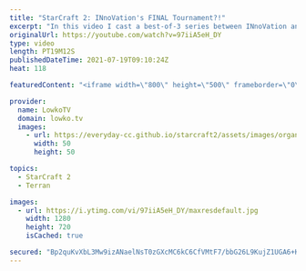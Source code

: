 ```yaml
---
title: "StarCraft 2: INnoVation's FINAL Tournament?!"
excerpt: "In this video I cast a best-of-3 series between INnoVation and Nice in StarCraft 2, a Terran versus Protoss. INnoVation will be starting his mandatory military service soon. He mentioned that because of his age he will likely not be coming back to StarCraft 2.  Support my work on Patreon: http://www.patreon.com/lowkotv"
originalUrl: https://youtube.com/watch?v=97iiA5eH_DY
type: video
length: PT19M12S
publishedDateTime: 2021-07-19T09:10:24Z
heat: 118

featuredContent: "<iframe width=\"800\" height=\"500\" frameborder=\"0\" src=\"https://www.youtube.com/embed/97iiA5eH_DY\" allow=\"accelerometer; autoplay; encrypted-media; gyroscope; picture-in-picture\" allowfullscreen></iframe>"

provider:
  name: LowkoTV
  domain: lowko.tv
  images:
    - url: https://everyday-cc.github.io/starcraft2/assets/images/organizations/lowko.tv-50x50.jpg
      width: 50
      height: 50

topics:
  - StarCraft 2
  - Terran

images:
  - url: https://i.ytimg.com/vi/97iiA5eH_DY/maxresdefault.jpg
    width: 1280
    height: 720
    isCached: true

secured: "Bp2quKvXbL3Mw9izANaelNsT0zGXcMC6kC6CfVMtF7/bbG26L9KujZ1UGA6+Kas7otvHWzoJGTAFrsX5bhkNZZm+m+ZCbKWUW+lmHru7Mt/jw9WsymB8Mzr3qkwuf7ann3uvvkuDZK4qwrj9fJzds8Jon8lk9/5+g9Yzf8rTEkAEN6wGvIfvXsBnEYdI+s4nFfJy7WDIlgX+NAR2eGKi8h6UTGbUoUQpg6pRbpoDQy42aFziaJ9pKjNpE9wbKakxfbbvPWbGj4g5TzmkJdvXfK/ZSRB00MlMgm09HtLCT4q0ii8jGEVyjVc+6J9gF+9vFES4IyIiIgy97OvHu3Otiu7OLJCgWJTdboQJNM78Edst2hrtoC9EaML9bw41J9Ysu2vkhPE+Ibep0ekbAl4h0qqN+3A7bp2gziRoLiAcAlw=;SEXibqJ3srPje9aOmLh4Pg=="
---
```


